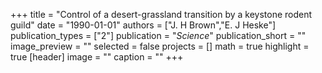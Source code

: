 +++
title = "Control of a desert-grassland transition by a keystone rodent guild"
date = "1990-01-01"
authors = ["J. H Brown","E. J Heske"]
publication_types = ["2"]
publication = "_Science_"
publication_short = ""
image_preview = ""
selected = false
projects = []
math = true
highlight = true
[header]
image = ""
caption = ""
+++


